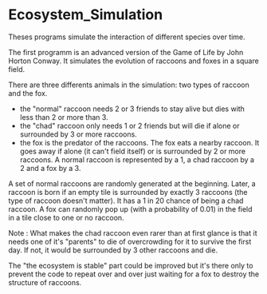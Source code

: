# Ecosystem_Simulation
Theses programs simulate the interaction of different species over time.

The first programm is an advanced version of the Game of Life by John Horton Conway. It simulates the evolution of raccoons 
and foxes in a square field.

There are three differents animals in the simulation: two types of raccoon and the fox.
- the "normal" raccoon needs 2 or 3 friends to stay alive but dies with less than 2 or more than 3.
- the "chad" raccoon only needs 1 or 2 friends but will die if alone or surrounded by 3 or more raccoons.
- the fox is the predator of the raccoons. The fox eats a nearby raccoon. It goes away if alone (it can't field itself)
  or is surrounded by 2 or more raccoons.
A normal raccoon is represented by a 1, a chad raccoon by a 2 and a fox by a 3.

A set of normal raccoons are randomly generated at the beginning. Later, a raccoon is born if an empty tile is 
surrounded by exactly 3 raccoons (the type of raccoon doesn't matter). It has a 1 in 20 chance of being a chad raccoon. 
A fox can randomly pop up (with a probability of 0.01) in the field in a tile close to one or no raccoon. 

Note : What makes the chad raccoon even rarer than at first glance is that it needs one of it's "parents" to die of 
overcrowding for it to survive the first day. If not, it would be surrounded by 3 other raccoons and die.

The "the ecosystem is stable" part could be improved but it's there only to prevent the code to repeat over and over just waiting 
for a fox to destroy the structure of raccoons.
